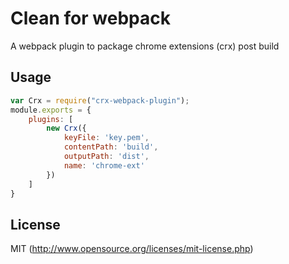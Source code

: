 # Clean for webpack
A webpack plugin to package chrome extensions (crx) post build

## Usage

``` javascript
var Crx = require("crx-webpack-plugin");
module.exports = {
	plugins: [
		new Crx({
			keyFile: 'key.pem',
			contentPath: 'build',
			outputPath: 'dist',
			name: 'chrome-ext'
		})
	]
}
```

## License

MIT (http://www.opensource.org/licenses/mit-license.php)
